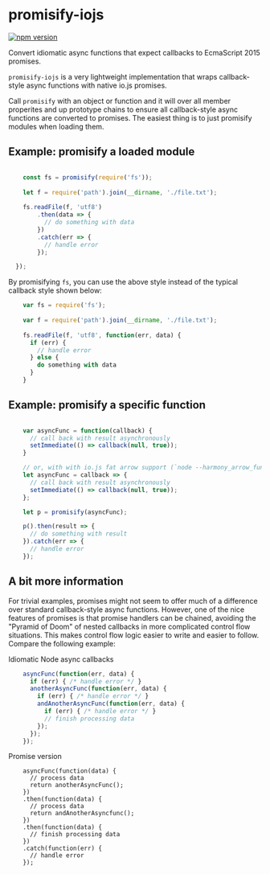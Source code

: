 promisify-iojs
==============

[![npm version](https://badge.fury.io/js/promisify-iojs.svg)](http://badge.fury.io/js/promisify-iojs)

Convert idiomatic async functions that expect callbacks to EcmaScript 2015 promises.

`promisify-iojs` is a very lightweight implementation that wraps callback-style async
functions with native io.js promises.

Call `promisify` with an object or function and it will over all member properites
and up prototype chains to ensure all callback-style async functions are converted
to promises. The easiest thing is to just promisify modules when loading them. 

## Example: promisify a loaded module

```js

    const fs = promisify(require('fs'));
    
    let f = require('path').join(__dirname, './file.txt');
    
    fs.readFile(f, 'utf8')
        .then(data => {
          // do something with data
        })
        .catch(err => {
          // handle error
        });

  });

```

By promisifying `fs`, you can use the above style instead of the typical
callback style shown below:

```js
    var fs = require('fs');
    
    var f = require('path').join(__dirname, './file.txt');
    
    fs.readFile(f, 'utf8', function(err, data) {
      if (err) {
        // handle error
      } else {
        do something with data
      }
    }
```

## Example: promisify a specific function

```js

    var asyncFunc = function(callback) {
      // call back with result asynchronously
      setImmediate(() => callback(null, true));
    }

    // or, with with io.js fat arrow support (`node --harmony_arrow_functions`)
    let asyncFunc = callback => {
      // call back with result asynchronously
      setImmediate(() => callback(null, true));
    };

    let p = promisify(asyncFunc);

    p().then(result => {
      // do something with result
    }).catch(err => {
      // handle error
    });
```

## A bit more information

For trivial examples, promises might not seem to offer much of a difference over
standard callback-style async functions. However, one of the nice features of promises
is that promise handlers can be chained, avoiding the "Pyramid of Doom" of nested
callbacks in more complicated control flow situations. This makes control flow logic
easier to write and easier to follow. Compare the following example:

Idiomatic Node async callbacks

```js
    asyncFunc(function(err, data) {
      if (err) { /* handle error */ }
      anotherAsyncFunc(function(err, data) {
        if (err) { /* handle error */ }
        andAnotherAsyncFunc(function(err, data) {
          if (err) { /* handle error */ }
          // finish processing data
        });
      });
    });
```

Promise version

```
    asyncFunc(function(data) {
      // process data
      return anotherAsyncFunc();
    })
    .then(function(data) {
      // process data
      return andAnotherAsyncfunc();
    })
    .then(function(data) {
      // finish processing data
    })
    .catch(function(err) {
      // handle error
    });
```





